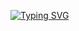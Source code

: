 [![Typing SVG](https://readme-typing-svg.demolab.com?font=Amiri+Quran&pause=10000&color=00F706&center=true&width=435&lines=%D8%A8%D8%B3%D9%85+%D8%A7%D9%84%D9%84%D9%87+%D8%A7%D9%84%D8%B1%D8%AD%D9%85%D9%86+%D8%A7%D9%84%D8%B1%D8%AD%D9%8A%D9%85)](https://git.io/typing-svg)






<!---
MrEightySix/MrEightySix is a ✨ special ✨ repository because its `README.md` (this file) appears on your GitHub profile.
You can click the Preview link to take a look at your changes.
--->
